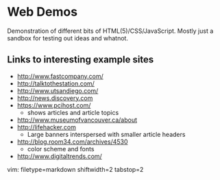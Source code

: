 # Web Demos #

Demonstration of different bits of HTML(5)/CSS/JavaScript.  Mostly just a
sandbox for testing out ideas and whatnot.

## Links to interesting example sites ##
- http://www.fastcompany.com/
- http://talktothestation.com/
- http://www.utsandiego.com/
- http://news.discovery.com
- https://www.pcihost.com/ 
  - shows articles and article topics
- http://www.museumofvancouver.ca/about
- http://lifehacker.com
  - Large banners interspersed with smaller article headers
- http://blog.room34.com/archives/4530
  - color scheme and fonts
- http://www.digitaltrends.com/

vim: filetype=markdown shiftwidth=2 tabstop=2
